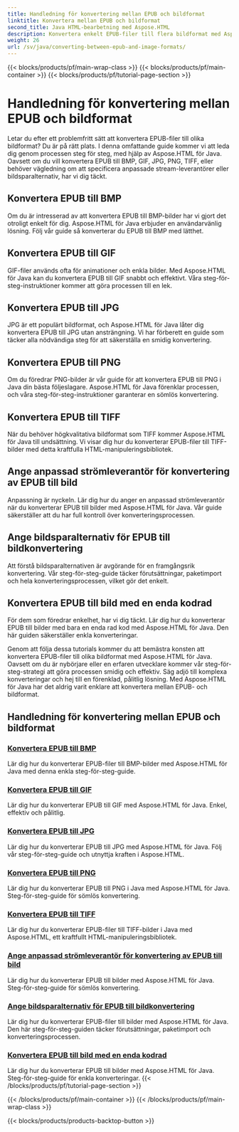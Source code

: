 ```yaml
---
title: Handledning för konvertering mellan EPUB och bildformat
linktitle: Konvertera mellan EPUB och bildformat
second_title: Java HTML-bearbetning med Aspose.HTML
description: Konvertera enkelt EPUB-filer till flera bildformat med Aspose.HTML för Java. Steg-för-steg-guide för sömlösa konverteringar.
weight: 26
url: /sv/java/converting-between-epub-and-image-formats/
---
```


{{< blocks/products/pf/main-wrap-class >}}
{{< blocks/products/pf/main-container >}}
{{< blocks/products/pf/tutorial-page-section >}}

# Handledning för konvertering mellan EPUB och bildformat


Letar du efter ett problemfritt sätt att konvertera EPUB-filer till olika bildformat? Du är på rätt plats. I denna omfattande guide kommer vi att leda dig genom processen steg för steg, med hjälp av Aspose.HTML för Java. Oavsett om du vill konvertera EPUB till BMP, GIF, JPG, PNG, TIFF, eller behöver vägledning om att specificera anpassade stream-leverantörer eller bildsparalternativ, har vi dig täckt.

## Konvertera EPUB till BMP
Om du är intresserad av att konvertera EPUB till BMP-bilder har vi gjort det otroligt enkelt för dig. Aspose.HTML för Java erbjuder en användarvänlig lösning. Följ vår guide så konverterar du EPUB till BMP med lätthet. 

## Konvertera EPUB till GIF
GIF-filer används ofta för animationer och enkla bilder. Med Aspose.HTML för Java kan du konvertera EPUB till GIF snabbt och effektivt. Våra steg-för-steg-instruktioner kommer att göra processen till en lek.

## Konvertera EPUB till JPG
JPG är ett populärt bildformat, och Aspose.HTML för Java låter dig konvertera EPUB till JPG utan ansträngning. Vi har förberett en guide som täcker alla nödvändiga steg för att säkerställa en smidig konvertering.

## Konvertera EPUB till PNG
Om du föredrar PNG-bilder är vår guide för att konvertera EPUB till PNG i Java din bästa följeslagare. Aspose.HTML för Java förenklar processen, och våra steg-för-steg-instruktioner garanterar en sömlös konvertering.

## Konvertera EPUB till TIFF
När du behöver högkvalitativa bildformat som TIFF kommer Aspose.HTML för Java till undsättning. Vi visar dig hur du konverterar EPUB-filer till TIFF-bilder med detta kraftfulla HTML-manipuleringsbibliotek.

## Ange anpassad strömleverantör för konvertering av EPUB till bild
Anpassning är nyckeln. Lär dig hur du anger en anpassad strömleverantör när du konverterar EPUB till bilder med Aspose.HTML för Java. Vår guide säkerställer att du har full kontroll över konverteringsprocessen.

## Ange bildsparalternativ för EPUB till bildkonvertering
Att förstå bildsparalternativen är avgörande för en framgångsrik konvertering. Vår steg-för-steg-guide täcker förutsättningar, paketimport och hela konverteringsprocessen, vilket gör det enkelt.

## Konvertera EPUB till bild med en enda kodrad
För dem som föredrar enkelhet, har vi dig täckt. Lär dig hur du konverterar EPUB till bilder med bara en enda rad kod med Aspose.HTML för Java. Den här guiden säkerställer enkla konverteringar.

Genom att följa dessa tutorials kommer du att bemästra konsten att konvertera EPUB-filer till olika bildformat med Aspose.HTML för Java. Oavsett om du är nybörjare eller en erfaren utvecklare kommer vår steg-för-steg-strategi att göra processen smidig och effektiv. Säg adjö till komplexa konverteringar och hej till en förenklad, pålitlig lösning. Med Aspose.HTML för Java har det aldrig varit enklare att konvertera mellan EPUB- och bildformat.
## Handledning för konvertering mellan EPUB och bildformat
### [Konvertera EPUB till BMP](./convert-epub-to-bmp/)
Lär dig hur du konverterar EPUB-filer till BMP-bilder med Aspose.HTML för Java med denna enkla steg-för-steg-guide.
### [Konvertera EPUB till GIF](./convert-epub-to-gif/)
Lär dig hur du konverterar EPUB till GIF med Aspose.HTML för Java. Enkel, effektiv och pålitlig.
### [Konvertera EPUB till JPG](./convert-epub-to-jpg/)
Lär dig hur du konverterar EPUB till JPG med Aspose.HTML för Java. Följ vår steg-för-steg-guide och utnyttja kraften i Aspose.HTML.
### [Konvertera EPUB till PNG](./convert-epub-to-png/)
Lär dig hur du konverterar EPUB till PNG i Java med Aspose.HTML för Java. Steg-för-steg-guide för sömlös konvertering.
### [Konvertera EPUB till TIFF](./convert-epub-to-tiff/)
Lär dig hur du konverterar EPUB-filer till TIFF-bilder i Java med Aspose.HTML, ett kraftfullt HTML-manipuleringsbibliotek.
### [Ange anpassad strömleverantör för konvertering av EPUB till bild](./convert-epub-to-image-specify-custom-stream-provider/)
Lär dig hur du konverterar EPUB till bilder med Aspose.HTML för Java. Steg-för-steg-guide för sömlös konvertering.
### [Ange bildsparalternativ för EPUB till bildkonvertering](./convert-epub-to-image-specify-image-save-options/)
Lär dig hur du konverterar EPUB-filer till bilder med Aspose.HTML för Java. Den här steg-för-steg-guiden täcker förutsättningar, paketimport och konverteringsprocessen.
### [Konvertera EPUB till bild med en enda kodrad](./convert-epub-to-image-single-line/)
Lär dig hur du konverterar EPUB till bilder med Aspose.HTML för Java. Steg-för-steg-guide för enkla konverteringar.
{{< /blocks/products/pf/tutorial-page-section >}}

{{< /blocks/products/pf/main-container >}}
{{< /blocks/products/pf/main-wrap-class >}}

{{< blocks/products/products-backtop-button >}}
